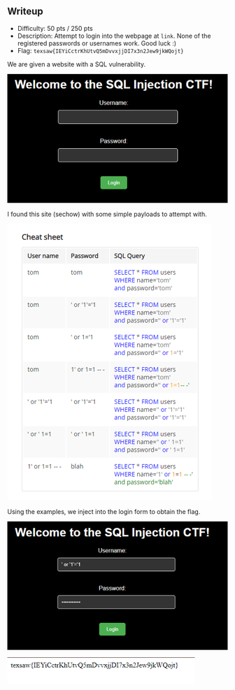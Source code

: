 ## Writeup

- Difficulty: 50 pts / 250 pts
- Description: Attempt to login into the webpage at `link`. None of the registered passwords or usernames work. Good luck :)
- Flag: `texsaw{IEYiCctrKhUtvQ5mDvvxjjDI7x3n2Jew9jkWQojt}`

We are given a website with a SQL vulnerability. 

![](./images/img1.png)

I found this site (sechow) with some simple payloads to attempt with.

![](./images/img2.png)

Using the examples, we inject into the login form to obtain the flag.

![](./images/img3.png)

![](./images/img4.png)
